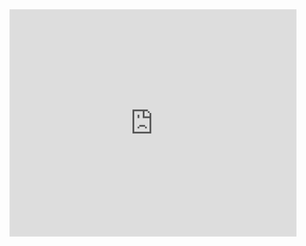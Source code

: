 <iframe src="https://www.linkedin.com/embed/feed/update/urn:li:share:7314269478815481856?collapsed=1" height="399" width="504" frameborder="0" allowfullscreen="" title="Embedded post"></iframe>

